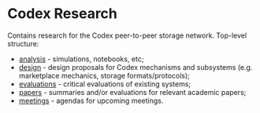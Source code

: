 Codex Research
===============

Contains research for the Codex peer-to-peer storage network. Top-level structure:

* [analysis](analysis) - simulations, notebooks, etc;
* [design](design) - design proposals for Codex mechanisms and subsystems (e.g. marketplace mechanics, storage formats/protocols);
* [evaluations](evaluations) - critical evaluations of existing systems;
* [papers](papers) - summaries and/or evaluations for relevant academic papers;
* [meetings](meetings) - agendas for upcoming meetings.


